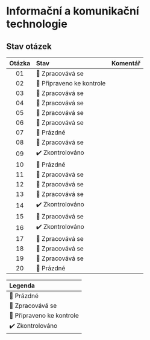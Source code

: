 # Informační a komunikační technologie

## Stav otázek
| Otázka | Stav                             | Komentář |
| :----: | :------------------------------- | :------- |
| 01     | :construction: Zpracovává se     |          |
| 02     | :pushpin: Připraveno ke kontrole |          |
| 03     | :construction: Zpracovává se     |          |
| 04     | :construction: Zpracovává se     |          |
| 05     | :construction: Zpracovává se     |          |
| 06     | :construction: Zpracovává se     |          |
| 07     | :black_square_button: Prázdné    |          |
| 08     | :construction: Zpracovává se     |          |
| 09     | :heavy_check_mark: Zkontrolováno |          |
| 10     | :black_square_button: Prázdné    |          |
| 11     | :construction: Zpracovává se     |          |
| 12     | :construction: Zpracovává se     |          |
| 13     | :construction: Zpracovává se     |          |
| 14     | :heavy_check_mark: Zkontrolováno |          |
| 15     | :construction: Zpracovává se     |          |
| 16     | :heavy_check_mark: Zkontrolováno |          |
| 17     | :construction: Zpracovává se     |          |
| 18     | :construction: Zpracovává se     |          |
| 19     | :construction: Zpracovává se     |          |
| 20     | :black_square_button: Prázdné    |          |

| Legenda                          |
| :------------------------------- |
| :black_square_button: Prázdné    |
| :construction: Zpracovává se     |
| :pushpin: Připraveno ke kontrole |
| :heavy_check_mark: Zkontrolováno |
